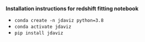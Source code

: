 **Installation instructions for redshift fitting notebook**

- `conda create -n jdaviz python=3.8`
- `conda activate jdaviz`
- `pip install jdaviz`
